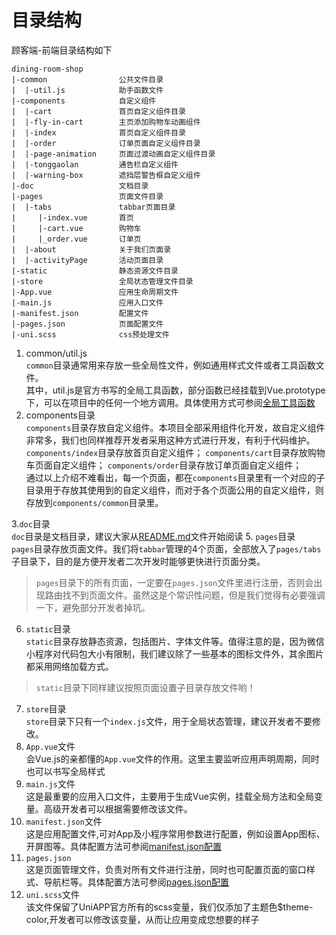 目录结构
========
顾客端-前端目录结构如下
~~~
dining-room-shop
|-common                公共文件目录
|  |-util.js            助手函数文件
|-components            自定义组件
|  |-cart               首页自定义组件目录
|  |-fly-in-cart        主页添加购物车动画组件
|  |-index              首页自定义组件目录
|  |-order              订单页面自定义组件目录
|  |-page-animation     页面过渡动画自定义组件目录
|  |-tonggaolan         通告栏自定义组件
|  |-warning-box        遮挡层警告框自定义组件
|-doc                   文档目录
|-pages                 页面文件目录
|  |-tabs               tabbar页面目录
|     |-index.vue       首页
|     |-cart.vue        购物车
|     |_order.vue       订单页
|  |-about              关于我们页面录
|  |-activityPage       活动页面目录
|-static                静态资源文件目录
|-store                 全局状态管理文件目录
|-App.vue               应用生命周期文件
|-main.js               应用入口文件
|-manifest.json         配置文件
|-pages.json            页面配置文件
|-uni.scss              css预处理文件
~~~
1. common/util.js    
`common`目录通常用来存放一些全局性文件，例如通用样式文件或者工具函数文件。  
其中，util.js是官方书写的全局工具函数，部分函数已经挂载到Vue.prototype下，可以在项目中的任何一个地方调用。具体使用方式可参阅[全局工具函数](tool.md)  
2. components目录  
`components`目录存放自定义组件。本项目全部采用组件化开发，故自定义组件非常多，我们也同样推荐开发者采用这种方式进行开发，有利于代码维护。  
`components/index`目录存放首页自定义组件； 
`components/cart`目录存放购物车页面自定义组件；
`components/order`目录存放订单页面自定义组件；  
通过以上介绍不难看出，每一个页面，都在`components`目录里有一个对应的子目录用于存放其使用到的自定义组件，而对于各个页面公用的自定义组件，则存放到`components/common`目录里。  

3.`doc`目录  
`doc`目录是文档目录，建议大家从[README.md](README.md)文件开始阅读
5. `pages`目录  
`pages`目录存放页面文件。我们将`tabbar`管理的4个页面，全部放入了`pages/tabs`子目录下，目的是方便开发者二次开发时能够更快进行页面分类。
>`pages`目录下的所有页面，一定要在`pages.json`文件里进行注册，否则会出现路由找不到页面文件。虽然这是个常识性问题，但是我们觉得有必要强调一下，避免部分开发者掉坑。  
6. `static`目录  
`static`目录存放静态资源，包括图片、字体文件等。值得注意的是，因为微信小程序对代码包大小有限制，我们建议除了一些基本的图标文件外，其余图片都采用网络加载方式。  
>`static`目录下同样建议按照页面设置子目录存放文件哟！
7. `store`目录  
`store`目录下只有一个`index.js`文件，用于全局状态管理，建议开发者不要修改。
8. `App.vue`文件  
会Vue.js的亲都懂的`App.vue`文件的作用。这里主要监听应用声明周期，同时也可以书写全局样式
9. `main.js`文件  
这是最重要的应用入口文件，主要用于生成Vue实例，挂载全局方法和全局变量。高级开发者可以根据需要修改该文件。
10. `manifest.json`文件  
这是应用配置文件,可对App及小程序常用参数进行配置，例如设置App图标、开屏图等。具体配置方法可参阅[manifest.json配置](https://uniapp.dcloud.io/collocation/manifest)
11. `pages.json`  
这是页面管理文件，负责对所有文件进行注册，同时也可配置页面的窗口样式、导航栏等。具体配置方法可参阅[pages.json配置](https://uniapp.dcloud.io/collocation/pages)
11. `uni.scss`文件  
该文件保留了UniAPP官方所有的scss变量，我们仅添加了主题色$theme-color,开发者可以修改该变量，从而让应用变成您想要的样子